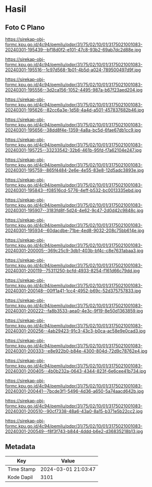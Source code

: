 # Hasil

## Foto C Plano

https://sirekap-obj-formc.kpu.go.id/4c94/pemilu/pdpr/31/75/02/10/01/3175021001083-20240301-195439--bf18d0f2-e101-47c8-93b2-69ab7dc2d88e.jpg

https://sirekap-obj-formc.kpu.go.id/4c94/pemilu/pdpr/31/75/02/10/01/3175021001083-20240301-195516--1c97d568-1b01-4b5d-a024-789500497d9f.jpg

https://sirekap-obj-formc.kpu.go.id/4c94/pemilu/pdpr/31/75/02/10/01/3175021001083-20240301-195556--3d2ca156-1052-4495-987a-b67f23aed204.jpg

https://sirekap-obj-formc.kpu.go.id/4c94/pemilu/pdpr/31/75/02/10/01/3175021001083-20240301-195626--82cc6a3e-1d58-4a4d-a501-457837682b46.jpg

https://sirekap-obj-formc.kpu.go.id/4c94/pemilu/pdpr/31/75/02/10/01/3175021001083-20240301-195656--38dd8f4e-1359-4a8a-bc5d-6fae67db1cc9.jpg

https://sirekap-obj-formc.kpu.go.id/4c94/pemilu/pdpr/31/75/02/10/01/3175021001083-20240301-195725--33233542-32b6-461b-95fd-f7a62104e247.jpg

https://sirekap-obj-formc.kpu.go.id/4c94/pemilu/pdpr/31/75/02/10/01/3175021001083-20240301-195759--865f4484-2e6e-4e55-83e8-12d5adc3893e.jpg

https://sirekap-obj-formc.kpu.go.id/4c94/pemilu/pdpr/31/75/02/10/01/3175021001083-20240301-195843--f08516cd-5776-4eff-b532-bc0013335ebd.jpg

https://sirekap-obj-formc.kpu.go.id/4c94/pemilu/pdpr/31/75/02/10/01/3175021001083-20240301-195907--3183fd8f-5d24-4e62-9c47-2d0d42c9848c.jpg

https://sirekap-obj-formc.kpu.go.id/4c94/pemilu/pdpr/31/75/02/10/01/3175021001083-20240301-195934--60dacdbe-71be-4ed8-9032-208c75bb614e.jpg

https://sirekap-obj-formc.kpu.go.id/4c94/pemilu/pdpr/31/75/02/10/01/3175021001083-20240301-200005--369c25c9-3db1-403b-bf4c-c8e7631abaa3.jpg

https://sirekap-obj-formc.kpu.go.id/4c94/pemilu/pdpr/31/75/02/10/01/3175021001083-20240301-200119--75311250-bcfd-4933-8254-f161d66c79dd.jpg

https://sirekap-obj-formc.kpu.go.id/4c94/pemilu/pdpr/31/75/02/10/01/3175021001083-20240301-200148--00ff1a41-1cc4-4952-b69c-52d375757833.jpg

https://sirekap-obj-formc.kpu.go.id/4c94/pemilu/pdpr/31/75/02/10/01/3175021001083-20240301-200222--fa8b3533-aea0-4e3c-9f19-8e50d1363859.jpg

https://sirekap-obj-formc.kpu.go.id/4c94/pemilu/pdpr/31/75/02/10/01/3175021001083-20240301-200256--4ab29423-91c3-43c3-b0ca-ac58e9e0cad3.jpg

https://sirekap-obj-formc.kpu.go.id/4c94/pemilu/pdpr/31/75/02/10/01/3175021001083-20240301-200333--e8e922b0-b84e-4300-804d-72d9c78762e4.jpg

https://sirekap-obj-formc.kpu.go.id/4c94/pemilu/pdpr/31/75/02/10/01/3175021001083-20240301-200405--4b0b232a-0643-4344-823f-6e6cee41b734.jpg

https://sirekap-obj-formc.kpu.go.id/4c94/pemilu/pdpr/31/75/02/10/01/3175021001083-20240301-200441--7bcde3f1-5496-4d36-a650-5a74aacd642b.jpg

https://sirekap-obj-formc.kpu.go.id/4c94/pemilu/pdpr/31/75/02/10/01/3175021001083-20240301-200510--90cf7338-48a6-43a0-8a15-b371e5b22cc2.jpg

https://sirekap-obj-formc.kpu.go.id/4c94/pemilu/pdpr/31/75/02/10/01/3175021001083-20240301-200549--f8f3f743-b844-4ddd-b6e2-d36835218b13.jpg


## Metadata

| Key        | Value               |
| ---------- | ------------------- |
| Time Stamp | 2024-03-01 21:03:47 |
| Kode Dapil | 3101                |



